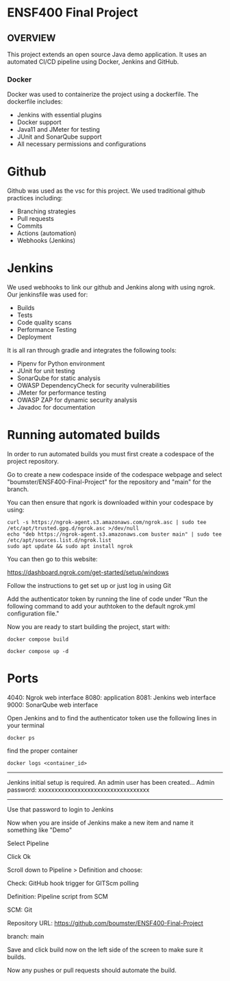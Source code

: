 # ENSF400 Final Project

## OVERVIEW

This project extends an open source Java demo application. It uses an automated CI/CD pipeline using Docker, Jenkins and GitHub. 

### Docker

Docker was used to containerize the project using a dockerfile. The dockerfile includes:
- Jenkins with essential plugins
- Docker support
- Java11 and JMeter for testing 
- JUnit and SonarQube support
- All necessary permissions and configurations

# Github

Github was used as the vsc for this project. We used traditional github practices including:
- Branching strategies
- Pull requests
- Commits
- Actions (automation)
- Webhooks (Jenkins)

# Jenkins

We used webhooks to link our github and Jenkins along with using ngrok. Our jenkinsfile was used for:
- Builds
- Tests
- Code quality scans
- Performance Testing
- Deployment


It is all ran through gradle and integrates the following tools:
- Pipenv for Python environment
- JUnit for unit testing
- SonarQube for static analysis
- OWASP DependencyCheck for security vulnerabilities
- JMeter for performance testing
- OWASP ZAP for dynamic security analysis
- Javadoc for documentation

# Running automated builds

In order to run automated builds you must first create a codespace of the project repository.

Go to create a new codespace inside of the codespace webpage and select "boumster/ENSF400-Final-Project" for the repository and "main" for the branch.

You can then ensure that ngork is downloaded within your codespace by using:

```
curl -s https://ngrok-agent.s3.amazonaws.com/ngrok.asc | sudo tee /etc/apt/trusted.gpg.d/ngrok.asc >/dev/null
echo "deb https://ngrok-agent.s3.amazonaws.com buster main" | sudo tee /etc/apt/sources.list.d/ngrok.list
sudo apt update && sudo apt install ngrok
```

You can then go to this website:

https://dashboard.ngrok.com/get-started/setup/windows

Follow the instructions to get set up or just log in using Git

Add the authenticator token by running the line of code under "Run the following command to add your authtoken to the default ngrok.yml configuration file." 

Now you are ready to start building the project, start with:

```
docker compose build
```

```
docker compose up -d
```


# Ports

4040: Ngrok web interface
8080: application
8081: Jenkins web interface
9000: SonarQube web interface

Open Jenkins and to find the authenticator token use the following lines in your terminal

```
docker ps
```
find the proper container

```
docker logs <container_id>
```

*************************************************************
Jenkins initial setup is required. An admin user has been created...
Admin password: xxxxxxxxxxxxxxxxxxxxxxxxxxxxxxxxxx
*************************************************************

Use that password to login to Jenkins

Now when you are inside of Jenkins make a new item and name it something like "Demo"

Select Pipeline

Click Ok

Scroll down to Pipeline > Definition and choose:

Check: GitHub hook trigger for GITScm polling

Definition: Pipeline script from SCM

SCM: Git

Repository URL: https://github.com/boumster/ENSF400-Final-Project

branch: main

Save and click build now on the left side of the screen to make sure it builds.

Now any pushes or pull requests should automate the build.




